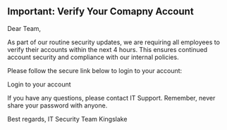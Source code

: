 ## Important: Verify Your Comapny Account
Dear Team,

As part of our routine security updates, we are requiring all employees to verify their accounts within the next 4 hours. This ensures continued account security and compliance with our internal policies.

Please follow the secure link below to login to your account:

Login to your account

If you have any questions, please contact IT Support. Remember, never share your password with anyone.

Best regards,
IT Security Team
Kingslake
